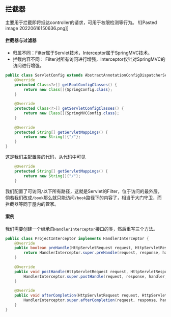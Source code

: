 ## 拦截器
主要用于拦截即将抵达controller的请求，可用于权限检测等行为。
![[Pasted image 20220616150636.png]]

#### 拦截器与过滤器
- 归属不同：Filter属于Servlet技术，Interceptor属于SpringMVC技术。
- 拦截内容不同： Filter对所有访问进行增强，Interceptor仅针对SpringMVC的访问进行增强。

```java
public class ServletConfig extends AbstractAnnotationConfigDispatcherServletInitializer {  
    @Override  
    protected Class<?>[] getRootConfigClasses() {  
        return new Class[]{SpringConfig.class};  
    }  
  
    @Override  
    protected Class<?>[] getServletConfigClasses() {  
        return new Class[]{SpringMVCConfig.class};  
    }  
  
    @Override  
    protected String[] getServletMappings() {  
        return new String[]{"/"};  
    }  
}
```

这是我们主配置类的代码，从代码中可见

```java
    @Override  
    protected String[] getServletMappings() {  
        return new String[]{"/"};  
    }  
```

我们配置了可访问`/`以下所有路径，这就是Servlet的Filter，位于访问的最外层，倘若我们改成`/book`那么就只能访问`/book`路径下的内容了，相当于大门守卫，而拦截器等同于屋内的管家。

#### 案例
我们需要创建一个继承自`HandlerInterceptor`接口的类，然后重写三个方法。
```java
public class ProjectInterceptor implements HandlerInterceptor {  
    @Override  
    public boolean preHandle(HttpServletRequest request, HttpServletResponse response, Object handler) throws Exception {  
        return HandlerInterceptor.super.preHandle(request, response, handler);  
    }  
  
    @Override  
    public void postHandle(HttpServletRequest request, HttpServletResponse response, Object handler, ModelAndView modelAndView) throws Exception {  
        HandlerInterceptor.super.postHandle(request, response, handler, modelAndView);  
    }  
  
    @Override  
    public void afterCompletion(HttpServletRequest request, HttpServletResponse response, Object handler, Exception ex) throws Exception {  
        HandlerInterceptor.super.afterCompletion(request, response, handler, ex);  
    }  
}
```